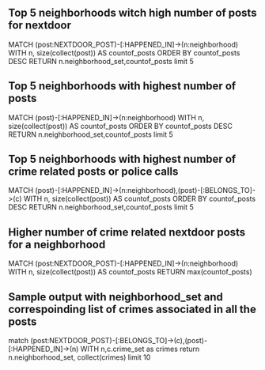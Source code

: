 ## Top 5 neighborhoods witch high number of posts for nextdoor
MATCH (post:NEXTDOOR_POST)-[:HAPPENED_IN]->(n:neighborhood)
WITH n, size(collect(post)) AS countof_posts
ORDER BY countof_posts DESC
RETURN n.neighborhood_set,countof_posts limit 5


## Top 5 neighborhoods with highest number of posts
MATCH (post)-[:HAPPENED_IN]->(n:neighborhood)
WITH n, size(collect(post)) AS countof_posts
ORDER BY countof_posts DESC
RETURN n.neighborhood_set,countof_posts limit 5

## Top 5 neighborhoods with highest number of crime related posts or police calls
MATCH (post)-[:HAPPENED_IN]->(n:neighborhood),(post)-[:BELONGS_TO]->(c)
WITH n, size(collect(post)) AS countof_posts
ORDER BY countof_posts DESC
RETURN n.neighborhood_set,countof_posts limit 5


## Higher number of crime related nextdoor posts for a neighborhood
MATCH (post:NEXTDOOR_POST)-[:HAPPENED_IN]->(n:neighborhood)
WITH n, size(collect(post)) AS countof_posts
RETURN max(countof_posts)


## Sample output with neighborhood_set and correspoinding list of crimes associated in all the posts 
match (post:NEXTDOOR_POST)-[:BELONGS_TO]->(c),(post)-[:HAPPENED_IN]->(n)
WITH n,c.crime_set as crimes
return n.neighborhood_set, collect(crimes) limit 10
